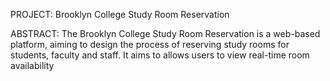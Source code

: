 PROJECT: Brooklyn College Study Room Reservation 

ABSTRACT: The Brooklyn College Study Room Reservation is a web-based platform, aiming to design the process of reserving study rooms for students, faculty and staff. It aims to allows users to view real-time room availability 